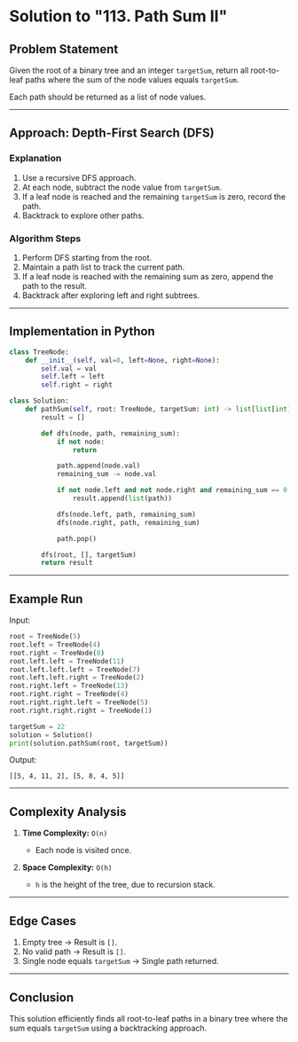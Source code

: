 # Solution to "113. Path Sum II"

## Problem Statement

Given the root of a binary tree and an integer `targetSum`, return all root-to-leaf paths where the sum of the node values equals `targetSum`.

Each path should be returned as a list of node values.

---

## Approach: Depth-First Search (DFS)

### Explanation

1. Use a recursive DFS approach.
2. At each node, subtract the node value from `targetSum`.
3. If a leaf node is reached and the remaining `targetSum` is zero, record the path.
4. Backtrack to explore other paths.

### Algorithm Steps

1. Perform DFS starting from the root.
2. Maintain a path list to track the current path.
3. If a leaf node is reached with the remaining sum as zero, append the path to the result.
4. Backtrack after exploring left and right subtrees.

---

## Implementation in Python

```python
class TreeNode:
    def __init__(self, val=0, left=None, right=None):
        self.val = val
        self.left = left
        self.right = right

class Solution:
    def pathSum(self, root: TreeNode, targetSum: int) -> list[list[int]]:
        result = []

        def dfs(node, path, remaining_sum):
            if not node:
                return

            path.append(node.val)
            remaining_sum -= node.val

            if not node.left and not node.right and remaining_sum == 0:
                result.append(list(path))

            dfs(node.left, path, remaining_sum)
            dfs(node.right, path, remaining_sum)

            path.pop()

        dfs(root, [], targetSum)
        return result
```

---

## Example Run

Input:

```python
root = TreeNode(5)
root.left = TreeNode(4)
root.right = TreeNode(8)
root.left.left = TreeNode(11)
root.left.left.left = TreeNode(7)
root.left.left.right = TreeNode(2)
root.right.left = TreeNode(13)
root.right.right = TreeNode(4)
root.right.right.left = TreeNode(5)
root.right.right.right = TreeNode(1)

targetSum = 22
solution = Solution()
print(solution.pathSum(root, targetSum))
```

Output:

```
[[5, 4, 11, 2], [5, 8, 4, 5]]
```

---

## Complexity Analysis

1. **Time Complexity:** `O(n)`
    
    - Each node is visited once.
2. **Space Complexity:** `O(h)`
    
    - `h` is the height of the tree, due to recursion stack.

---

## Edge Cases

1. Empty tree → Result is `[]`.
2. No valid path → Result is `[]`.
3. Single node equals `targetSum` → Single path returned.

---

## Conclusion

This solution efficiently finds all root-to-leaf paths in a binary tree where the sum equals `targetSum` using a backtracking approach.